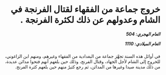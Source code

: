 <h1 dir="rtl">خروج جماعة من الفقهاء لقتال الفرنجة في الشام وعدولهم عن ذلك لكثرة الفرنجة .</h1>

<h5 dir="rtl">العام الهجري:  504

العام الميلادي: 1110

</h5>

<p dir="rtl">في أوائل هذه السنة تجهَّز جماعة من البغدادية من الفقهاء وغيرهم، ومنهم ابن الزاغوني، للخروج إلى الشام لأجل الجهاد، وقتال الفرنج، وذلك حين بلغهم أنهم فتحوا مدائن عديدة، من ذلك مدينة صيدا وغيرها من المدائن، ثم رجع كثيرٌ منهم حين بلغهم كثرة الفرنج.</p></br>
